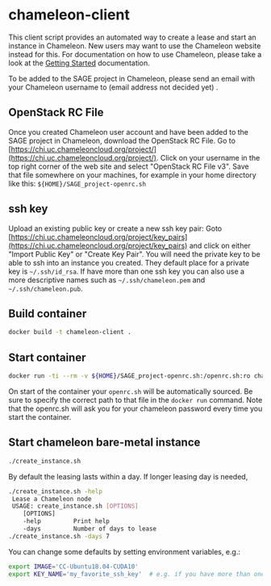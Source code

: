 # chameleon-client


This client script provides an automated way to create a lease and start an instance in Chameleon. New users may want to use the Chameleon website instead for this. For documentation on how to use Chameleon, please take a look at the [Getting Started](https://chameleoncloud.readthedocs.io/en/latest/getting-started/index.html) documentation.

To be added to the SAGE project in Chameleon, please send an email with your Chameleon username to (email address not decided yet) . 



##  OpenStack RC File
Once you created Chameleon user account and have been added to the SAGE project in Chameleon, download the OpenStack RC File. Go to [https://chi.uc.chameleoncloud.org/project/](https://chi.uc.chameleoncloud.org/project/). Click on your username in the top right corner of the web site and select "OpenStack RC File v3". Save that file somewhere on your machines, for example in your home directory like this: `${HOME}/SAGE_project-openrc.sh`

## ssh key
Upload an existing public key or create a new ssh key pair: Goto [https://chi.uc.chameleoncloud.org/project/key_pairs](https://chi.uc.chameleoncloud.org/project/key_pairs) and click on either "Import Public Key" or "Create Key Pair". You will need the private key to be able to ssh into an instance you created. They default place for a private key is `~/.ssh/id_rsa`. If have more than one ssh key you can also use a more descriptive names such as  `~/.ssh/chameleon.pem` and `~/.ssh/chameleon.pub`.


## Build container

```bash
docker build -t chameleon-client .
```

## Start container
```bash
docker run -ti --rm -v ${HOME}/SAGE_project-openrc.sh:/openrc.sh:ro chameleon-client /bin/bash
```

On start of the container your `openrc.sh` will be automatically sourced. Be sure to specify the correct path to that file in the `docker run` command. Note that the openrc.sh will ask you for your chameleon password every time you start the container.

## Start chameleon bare-metal instance

```bash
./create_instance.sh
```

By default the leasing lasts within a day. If longer leasing day is needed,
```bash
./create_instance.sh -help
 Lease a Chameleon node
 USAGE: create_instance.sh [OPTIONS]
    [OPTIONS]
    -help         Print help
    -days         Number of days to lease
./create_instance.sh -days 7
```

You can change some defaults by setting environment variables, e.g.:
```bash
export IMAGE='CC-Ubuntu18.04-CUDA10'
export KEY_NAME='my_favorite_ssh_key'  # e.g. if you have more than one key in Chameleon
```
